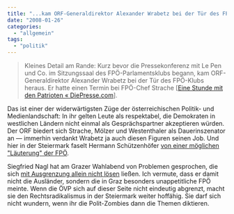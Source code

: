 ```yaml
---
title: "...kam ORF-Generaldirektor Alexander Wrabetz bei der Tür des FPÖ-Klubs heraus."
date: "2008-01-26"
categories: 
  - "allgemein"
tags: 
  - "politik"
---
```


> Kleines Detail am Rande: Kurz bevor die Pressekonferenz mit Le Pen und Co. im Sitzungssaal des FPÖ-Parlamentsklubs begann, kam ORF-Generaldirektor Alexander Wrabetz bei der Tür des FPÖ-Klubs heraus. Er hatte einen Termin bei FPÖ-Chef Strache \[[Eine Stunde mit den Patrioten « DiePresse.com](http://diepresse.com/home/politik/eu/357847/index.do?_vl_backlink=/home/politik/eu/index.do "Eine Stunde mit den Patrioten « DiePresse.com")\].

Das ist einer der widerwärtigsten Züge der österreichischen Politik- und Medienlandschaft: In ihr gelten Leute als respektabel, die Demokraten in westlichen Ländern nicht einmal als Gesprächspartner akzeptieren würden. Der ORF biedert sich Strache, Mölzer und Westenthaler als Dauerinszenator an — immerhin verdankt Wrabetz ja auch diesen Figuren seinen Job. Und hier in der Steiermark faselt Hermann Schützenhöfer [von einer möglichen "Läuterung" der FPÖ](http://derstandard.at/?url=/?id=3191776 "derstandard.at: Ein Freispiel für Siegfried Nagl").

Siegfried Nagl hat am Grazer Wahlabend von Problemen gesprochen, die sich [mit Ausgrenzung allein nicht lösen](http://www.falter.at/web/print/detail.php?id=628 "falter.at: Ein grüner Junge") ließen. Ich vermute, dass er damit nicht die Ausländer, sondern die in Graz besonders unappetitliche FPÖ meinte. Wenn die ÖVP sich auf dieser Seite nicht eindeutig abgrenzt, macht sie den Rechtsradikalismus in der Steiermark weiter hoffähig. Sie darf sich nicht wundern, wenn ihr die Polit-Zombies dann die Themen diktieren.
